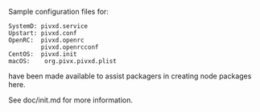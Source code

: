 Sample configuration files for:
```
SystemD: pivxd.service
Upstart: pivxd.conf
OpenRC:  pivxd.openrc
         pivxd.openrcconf
CentOS:  pivxd.init
macOS:    org.pivx.pivxd.plist
```
have been made available to assist packagers in creating node packages here.

See doc/init.md for more information.
